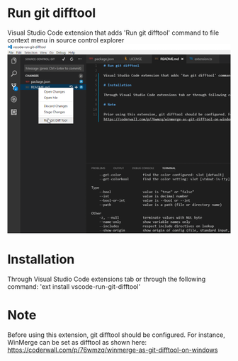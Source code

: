 # Run git difftool 

Visual Studio Code extension that adds 'Run git difftool' command to file context menu in source control explorer
![Output sample](image/Animation.gif)

# Installation

Through Visual Studio Code extensions tab or through the following command: 'ext install vscode-run-git-difftool'

# Note

Before using this extension, git difftool should be configured. For instance, WinMerge can be set as difftool as shown here: https://coderwall.com/p/76wmzq/winmerge-as-git-difftool-on-windows